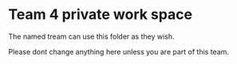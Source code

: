 # Team 4 private work space

The named tream can use this folder as they wish.

Please dont change anything here unless you are part of this team.